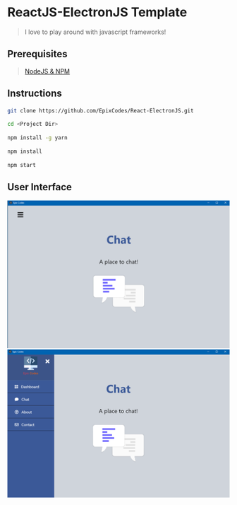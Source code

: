 # ReactJS-ElectronJS Template

> I love to play around with javascript frameworks!

## Prerequisites

> <a target="_blank" href="https://nodejs.org/en/">NodeJS & NPM</a>

## Instructions

```sh
git clone https://github.com/EpixCodes/React-ElectronJS.git
```

```sh
cd <Project Dir>
```

```sh
npm install -g yarn
```

```sh
npm install
```

```sh
npm start
```

## User Interface

<img src="ReadMe Dependencies/img/MenuClosed.PNG/">
<img src="ReadMe Dependencies/img/MenuOpen.PNG">

